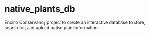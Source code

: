 # native_plants_db
Encino Conservancy project to create an interactive database to store, search for, and upload native plant information.
